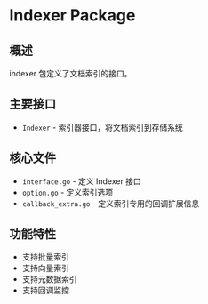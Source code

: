 # Indexer Package

## 概述

indexer 包定义了文档索引的接口。

## 主要接口

- `Indexer` - 索引器接口，将文档索引到存储系统

## 核心文件

- `interface.go` - 定义 Indexer 接口
- `option.go` - 定义索引选项
- `callback_extra.go` - 定义索引专用的回调扩展信息

## 功能特性

- 支持批量索引
- 支持向量索引
- 支持元数据索引
- 支持回调监控
